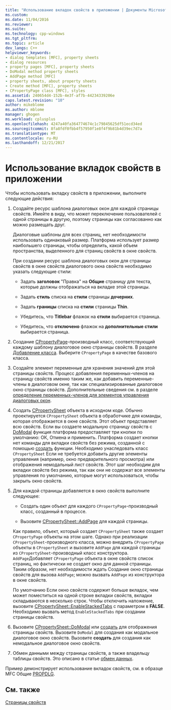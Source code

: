 ```yaml
---
title: "Использование вкладок свойств в приложении | Документы Microsoft"
ms.custom: 
ms.date: 11/04/2016
ms.reviewer: 
ms.suite: 
ms.technology: cpp-windows
ms.tgt_pltfrm: 
ms.topic: article
dev_langs: C++
helpviewer_keywords:
- dialog templates [MFC], property sheets
- dialog resources
- property pages [MFC], property sheets
- DoModal method property sheets
- AddPage method [MFC]
- property sheets, about property sheets
- Create method [MFC], property sheets
- CPropertyPage class [MFC], styles
ms.assetid: 240654d4-152b-4e3f-af7b-44234339206e
caps.latest.revision: "10"
author: mikeblome
ms.author: mblome
manager: ghogen
ms.workload: cplusplus
ms.openlocfilehash: 4247a40fa364774674c1c79845625df51ecd34ed
ms.sourcegitcommit: 8fa8fdf0fbb4f57950f1e8f4f9b81b4d39ec7d7a
ms.translationtype: MT
ms.contentlocale: ru-RU
ms.lasthandoff: 12/21/2017
---
```

# <a name="using-property-sheets-in-your-application"></a>Использование вкладок свойств в приложении
Чтобы использовать вкладку свойств в приложении, выполните следующие действия:  
  
1.  Создайте ресурс шаблона диалоговых окон для каждой страницы свойств. Имейте в виду, что может переключение пользователей с одной страницы в другую, поэтому страницы как согласованно как можно размещать друг.  
  
     Диалоговые шаблоны для всех страниц, нет необходимости использовать одинаковый размер. Платформа использует размер наибольшего страницы, чтобы определить, какой объем пространства, выделенного для страниц свойств в окне свойств.  
  
     При создании ресурс шаблона диалоговых окон для страницы свойств в окне свойств диалогового окна свойств необходимо указать следующие стили:  
  
    -   Задать **заголовок** "Правка" на **Общие** страницу для текста, которые должны отображаться на вкладке этой страницы.  
  
    -   Задать **стиль** списка на **стили** страницы **дочерних**.  
  
    -   Задать **границы** списка на **стили** страницы **Thin**.  
  
    -   Убедитесь, что **Titlebar** флажок на **стили** выбирается страница.  
  
    -   Убедитесь, что **отключено** флажок на **дополнительные стили** выбирается страница.  
  
2.  Создание [CPropertyPage](../mfc/reference/cpropertypage-class.md)-производный класс, соответствующий каждому шаблону диалоговое окно страницы свойств. В разделе [Добавление класса](../ide/adding-a-class-visual-cpp.md). Выберите `CPropertyPage` в качестве базового класса.  
  
3.  Создайте элемент переменные для хранения значений для этой страницы свойств. Процесс добавления переменных-членов на страницу свойств именно таким же, как добавить переменные-члены в диалоговом окне, так как специализированные диалоговое окно страницы свойств. Дополнительные сведения см. в разделе [определение переменных-членов для элементов управления диалоговых окон](../windows/defining-member-variables-for-dialog-controls.md).  
  
4.  Создать [CPropertySheet](../mfc/reference/cpropertysheet-class.md) объекта в исходном коде. Обычно проектируется `CPropertySheet` объекта в обработчике для команды, которая отображается в окне свойств. Этот объект представляет всю свойств. Если вы создаете модальную страницу свойств с [DoModal](../mfc/reference/cpropertysheet-class.md#domodal) функция платформа предоставляет три кнопки по умолчанию: ОК, Отмена и применить. Платформа создает кнопки нет команды для вкладки свойств без режима, созданной с помощью [создать](../mfc/reference/cpropertysheet-class.md#create) функции. Необходимо унаследовать класс `CPropertySheet` Если не требуется добавить другие элементы управления (например, окно предварительного просмотра) или отображения немодальный лист свойств. Этот шаг необходим для вкладки свойств без режима, так как они не содержат все элементы управления по умолчанию, которые могут использоваться, чтобы закрыть окно свойств.  
  
5.  Для каждой страницы добавляется в окно свойств выполните следующее:  
  
    -   Создать один объект для каждого `CPropertyPage`-производный класс, созданный в процессе.  
  
    -   Вызовите [CPropertySheet::AddPage](../mfc/reference/cpropertysheet-class.md#addpage) для каждой страницы.  
  
     Как правило, объект, который создает `CPropertySheet` также создает `CPropertyPage` объекты на этом шаге. Однако при реализации `CPropertySheet`-производного класса, можно внедрить `CPropertyPage` объекты в `CPropertySheet` и вызовите `AddPage` для каждой страницы из `CPropertySheet`-производный класс конструктора. `AddPage`Добавляет `CPropertyPage` объекта в окне свойств список страниц, но фактически не создает окно для данной страницы. Таким образом, нет необходимости ждать Создание окно страницы свойств для вызова `AddPage`; можно вызвать `AddPage` из конструктора в окне свойств.  
  
     По умолчанию Если окно свойств содержит больше вкладок, чем может поместиться на одной строке вкладки свойств, вкладки складываются в несколько строк. Чтобы отключить наложение, вызовите [CPropertySheet::EnableStackedTabs](../mfc/reference/cpropertysheet-class.md#enablestackedtabs) с параметром в **FALSE**. Необходимо вызвать метод `EnableStackedTabs` при создании страницы свойств.  
  
6.  Вызовите [CPropertySheet::DoModal](../mfc/reference/cpropertysheet-class.md#domodal) или [создать](../mfc/reference/cpropertysheet-class.md#create) для отображения страницы свойств. Вызовите `DoModal` для создания как модальное диалоговое окно свойств. Вызовите **создать** для создания как немодальное диалоговое окно свойств.  
  
7.  Обмен данными между страницы свойств, а также владельцу таблицы свойств. Это описано в статье [обмен данных](../mfc/exchanging-data.md).  
  
 Пример демонстрирует использование вкладок свойств, см. в образце MFC Общие [PROPDLG](../visual-cpp-samples.md).  
  
## <a name="see-also"></a>См. также  
 [Страницы свойств](../mfc/property-sheets-mfc.md)


